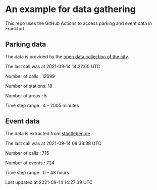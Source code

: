 # An example for data gathering

This repo uses the GitHub Actions to access parking and event data in Frankfurt.

## Parking data
The data is provided by the [open data collection of the city](https://www.offenedaten.frankfurt.de/).

The last call was at 2021-09-14 14:27:00 UTC

Number of calls   : 12699

Number of stations:    18

Number of areas   :     5

Time step range   :     4 -  2005 minutes


## Event data
The data is extracted from [stadtleben.de](https://stadtleben.de/frankfurt/).

The last call was at 2021-09-14 08:38:38 UTC

Number of calls   : 715

Number of events  : 724

Time step range   :   0 -  48 hours


Last updated at 2021-09-14 14:27:39 UTC
